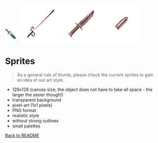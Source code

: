 ![Injection](sprites/consumables/injection.png)
![Rapier](sprites/weapons/rapier.png)
![Dagger](sprites/weapons/dagger.png)
![Gasmask](sprites/weapons/bullet.png)

# Sprites

> As a general rule of thumb, please check the current sprites to gain an idea of our art style.

- 128x128 (canvas size; the object does not have to take all space - the larger the sexier though!)
- transparent background
- pixel-art (1x1 pixels)
- PNG format
- realistic style
- without strong outlines
- small palettes

[Back to README](README.md)
